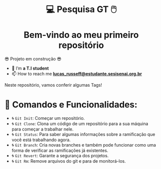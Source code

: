 <H1 align=center>  💻 Pesquisa GT 🖱️
<h1 align="center"> Bem-vindo ao meu primeiro repositório</h1>
</P>😎 Projeto em construção  😎 </P>


- 🔭 I’m **a T.I student**
- 📫 How to reach me **lucas_russeff@estudante.sesisenai.org.br**

<P>Neste repositório, vamos conferir algumas Tags!</P>

# 👷 Comandos e Funcionalidades:

- 🌀 `Git Init`: Começar um repositório.
- 🌀 `Git Clone`: Clona um código de um repositório para a sua máquina para começar a trabalhar nele.
- 🌀 `Git Status`: Para saber algumas informações sobre a ramificação que você está trabalhando agora.
- 🌀 `Git Branch`: Cria novas branches e também pode funcionar como uma forma de verificar as ramificações já existentes.
- 🌀 `Git Revert`: Garante a segurança dos projetos.
- 🌀 `Git Rm`: Remove arquivos do git e para de monitorá-los.
